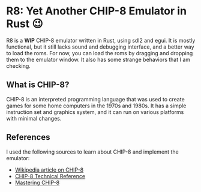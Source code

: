 # R8: Yet Another CHIP-8 Emulator in Rust 😉

R8 is a **WIP** CHIP-8 emulator written in Rust, using sdl2 and egui. It is mostly functional, but it still lacks sound and debugging interface, and a better way to load the roms. For now, you can load the roms by dragging and dropping them to the emulator window. It also has some strange behaviors that I am checking.

## What is CHIP-8?

CHIP-8 is an interpreted programming language that was used to create games for some home computers in the 1970s and 1980s. It has a simple instruction set and graphics system, and it can run on various platforms with minimal changes.

## References

I used the following sources to learn about CHIP-8 and implement the emulator:

- [Wikipedia article on CHIP-8](https://en.wikipedia.org/wiki/CHIP-8)
- [CHIP-8 Technical Reference](http://devernay.free.fr/hacks/chip8/C8TECH10.HTM)
- [Mastering CHIP-8](https://github.com/mattmikolay/chip-8/wiki/Mastering-CHIP%E2%80%908)